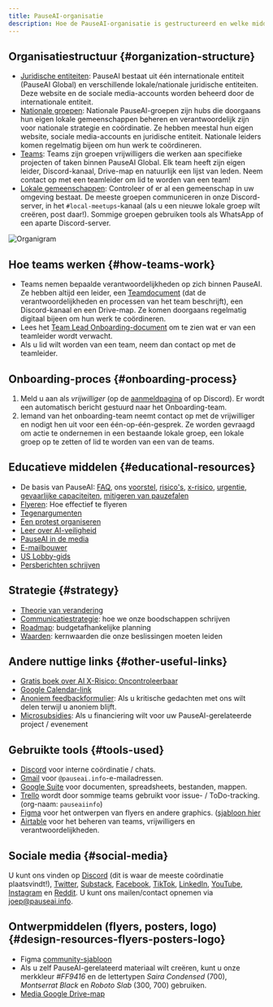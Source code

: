 ```yaml
---
title: PauseAI-organisatie
description: Hoe de PauseAI-organisatie is gestructureerd en welke middelen er beschikbaar zijn voor leden.
---
```


## Organisatiestructuur {#organization-structure}

- [Juridische entiteiten](/legal): PauseAI bestaat uit één internationale entiteit (PauseAI Global) en verschillende lokale/nationale juridische entiteiten. Deze website en de sociale media-accounts worden beheerd door de internationale entiteit.
- [Nationale groepen](/national-groups): Nationale PauseAI-groepen zijn hubs die doorgaans hun eigen lokale gemeenschappen beheren en verantwoordelijk zijn voor nationale strategie en coördinatie. Ze hebben meestal hun eigen website, sociale media-accounts en juridische entiteit. Nationale leiders komen regelmatig bijeen om hun werk te coördineren.
- [Teams](/teams): Teams zijn groepen vrijwilligers die werken aan specifieke projecten of taken binnen PauseAI Global. Elk team heeft zijn eigen leider, Discord-kanaal, Drive-map en natuurlijk een lijst van leden. Neem contact op met een teamleider om lid te worden van een team!
- [Lokale gemeenschappen](/communities): Controleer of er al een gemeenschap in uw omgeving bestaat. De meeste groepen communiceren in onze Discord-server, in het `#local-meetups`-kanaal (als u een nieuwe lokale groep wilt creëren, post daar!). Sommige groepen gebruiken tools als WhatsApp of een aparte Discord-server.

![Organigram](/org.png)

## Hoe teams werken {#how-teams-work}

- Teams nemen bepaalde verantwoordelijkheden op zich binnen PauseAI. Ze hebben altijd een leider, een [Teamdocument](https://docs.google.com/document/d/1Y6yXUrmI7hU59oplJdYErvwFQFCvofLVCrjTamhwkKU/edit?tab=t.0#heading=h.2cl0wb8wji0o) (dat de verantwoordelijkheden en processen van het team beschrijft), een Discord-kanaal en een Drive-map. Ze komen doorgaans regelmatig digitaal bijeen om hun werk te coördineren.
- Lees het [Team Lead Onboarding-document](https://docs.google.com/document/d/1obQTc4o3gSmTZ5WsvOWK9vG_7Ait6ZogDgrcj_ZKjPA/edit?tab=t.0#heading=h.1lwhibce68fa) om te zien wat er van een teamleider wordt verwacht.
- Als u lid wilt worden van een team, neem dan contact op met de teamleider.

## Onboarding-proces {#onboarding-process}

1. Meld u aan als _vrijwilliger_ (op de [aanmeldpagina](/join) of op Discord). Er wordt een automatisch bericht gestuurd naar het Onboarding-team.
1. Iemand van het onboarding-team neemt contact op met de vrijwilliger en nodigt hen uit voor een één-op-één-gesprek. Ze worden gevraagd om actie te ondernemen in een bestaande lokale groep, een lokale groep op te zetten of lid te worden van een van de teams.

## Educatieve middelen {#educational-resources}

- De basis van PauseAI: [FAQ](/faq), ons [voorstel](/proposal), [risico's](/risks), [x-risico](/xrisk), [urgentie](/urgency), [gevaarlijke capaciteiten](/dangerous-capabilities), [mitigeren van pauzefalen](/mitigating-pause-failures)
- [Flyeren](/flyering): Hoe effectief te flyeren
- [Tegenargumenten](/counterarguments)
- [Een protest organiseren](/organizing-a-protest)
- [Leer over AI-veiligheid](/learn)
- [PauseAI in de media](/press)
- [E-mailbouwer](/email-builder)
- [US Lobby-gids](/us-lobby-guide)
- [Persberichten schrijven](/writing-press-releases)

## Strategie {#strategy}

- [Theorie van verandering](/theory-of-change)
- [Communicatiestrategie](/communication-strategy): hoe we onze boodschappen schrijven
- [Roadmap](/roadmap): budgetafhankelijke planning
- [Waarden](/values): kernwaarden die onze beslissingen moeten leiden

## Andere nuttige links {#other-useful-links}

- [Gratis boek over AI X-Risico: Oncontroleerbaar](https://impactbooks.store/cart/47288196366640:1?discount=UNCON-P3SFRS)
- [Google Calendar-link](https://calendar.google.com/calendar/u/0?cid=Y19mNWE4YWYyMDZlNjM1ODc2NjVjNmU4MzAzOTgzZmVmYWYzYTBjNjE0NGRiMGFhNDljOTcwZWZhNTEwYTNkODY3QGdyb3VwLmNhbGVuZGFyLmdvb2dsZS5jb20)
- [Anoniem feedbackformulier](https://airtable.com/appWPTGqZmUcs3NWu/pagIvo9Sv6IDHaolu/form): Als u kritische gedachten met ons wilt delen terwijl u anoniem blijft.
- [Microsubsidies](/microgrants): Als u financiering wilt voor uw PauseAI-gerelateerde project / evenement

## Gebruikte tools {#tools-used}

- [Discord](https://discord.gg/ZuX559xKwf) voor interne coördinatie / chats.
- [Gmail](https://gmail.com) voor `@pauseai.info`-e-mailadressen.
- [Google Suite](https://workspace.google.com/) voor documenten, spreadsheets, bestanden, mappen.
- [Trello](https://trello.com/) wordt door sommige teams gebruikt voor issue- / ToDo-tracking. (org-naam: `pauseaiinfo`)
- [Figma](https://figma.com) voor het ontwerpen van flyers en andere graphics. ([sjabloon hier](https://www.figma.com/design/iQ4PHQTi1vAVmT9Lckazqt/PauseAI-designs---editable)
- [Airtable](https://airtable.com/) voor het beheren van teams, vrijwilligers en verantwoordelijkheden.

## Sociale media {#social-media}

U kunt ons vinden op [Discord](https://discord.gg/ZuX559xKwf) (dit is waar de meeste coördinatie plaatsvindt!), [Twitter](https://twitter.com/PauseAI), [Substack](https://substack.com/@pauseai), [Facebook](https://www.facebook.com/PauseAI), [TikTok](https://www.tiktok.com/@pauseai), [LinkedIn](https://www.linkedin.com/uas/login?session_redirect=/company/97035448/), [YouTube](https://www.youtube.com/@PauseAI), [Instagram](https://www.instagram.com/pause_ai) en [Reddit](https://www.reddit.com/r/PauseAI/).
U kunt ons mailen/contact opnemen via [joep@pauseai.info](mailto:joep@pauseai.info).

## Ontwerpmiddelen (flyers, posters, logo) {#design-resources-flyers-posters-logo}

- Figma [community-sjabloon](https://www.figma.com/design/iQ4PHQTi1vAVmT9Lckazqt/PauseAI-designs---editable)
- Als u zelf PauseAI-gerelateerd materiaal wilt creëren, kunt u onze merkkleur _#FF9416_ en de lettertypen _Saira Condensed_ (700), _Montserrat Black_ en _Roboto Slab_ (300, 700) gebruiken.
- [Media Google Drive-map](https://drive.google.com/drive/folders/1bQ_MZ8giK-Mee4ABkO0BgcFInaXruNpa?usp=sharing)